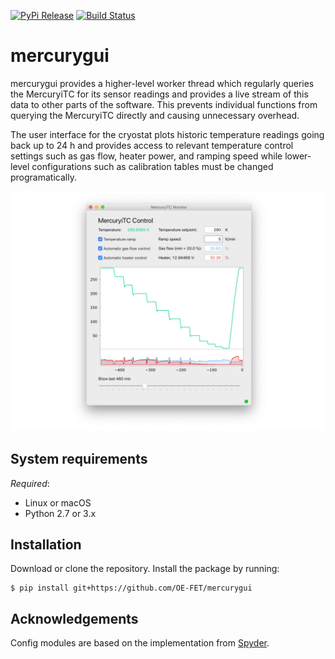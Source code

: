 [![PyPi Release](https://img.shields.io/pypi/v/mercurygui.svg?style=flat)](https://pypi.org/project/mercurygui/)
[![Build Status](https://travis-ci.com/OE-FET/mercurygui.svg?branch=master)](https://travis-ci.com/OE-FET/mercurygui)

# mercurygui
mercurygui provides a higher-level worker thread which regularly queries the MercuryiTC for its sensor readings and provides a live stream of this data to other parts of the software. This prevents individual functions from querying the MercuryiTC directly and causing unnecessary overhead.

The user interface for the cryostat plots historic temperature readings going back up to 24 h and provides access to relevant temperature control settings such as gas flow, heater power, and ramping speed while lower-level configurations such as calibration tables must be changed programatically.


<img src="https://raw.githubusercontent.com/OE-FET/mercurygui/master/screenshots/MercuryGUI.png" alt="Screenshot of the user interface" width="800"/>

## System requirements
*Required*:

- Linux or macOS
- Python 2.7 or 3.x

## Installation
Download or clone the repository. Install the package by running:
```console
$ pip install git+https://github.com/OE-FET/mercurygui
```

## Acknowledgements
Config modules are based on the implementation from [Spyder](https://github.com/spyder-ide).
